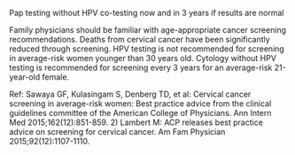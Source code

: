 Pap testing without HPV co-testing now and in 3 years if results are normal

Family physicians should be familiar with age-appropriate cancer screening recommendations. Deaths from cervical cancer have been significantly reduced through screening. HPV testing is not recommended for screening in average-risk women younger than 30 years old. Cytology without HPV testing is recommended for screening every 3 years for an average-risk 21-year-old female.

Ref: Sawaya GF, Kulasingam S, Denberg TD, et al: Cervical cancer screening in average-risk women: Best practice advice from the clinical guidelines committee of the American College of Physicians. Ann Intern Med 2015;162(12):851-859.  2) Lambert M: ACP releases best practice advice on screening for cervical cancer. Am Fam Physician 2015;92(12):1107-1110.
